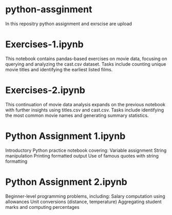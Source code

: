 # python-assginment
In this repositry python assignment and exrscise are upload

# Exercises-1.ipynb
This notebook contains pandas-based exercises on movie data, focusing on querying and analyzing the cast.csv dataset. Tasks include counting unique movie titles and identifying the earliest listed films.

# Exercises-2.ipynb
This continuation of movie data analysis expands on the previous notebook with further insights using titles.csv and cast.csv. Tasks include identifying the most common movie names and generating summary statistics.

# Python Assignment 1.ipynb
Introductory Python practice notebook covering:
Variable assignment
String manipulation
Printing formatted output
Use of famous quotes with string formatting

# Python Assignment 2.ipynb
Beginner-level programming problems, including:
Salary computation using allowances
Unit conversions (distance, temperature)
Aggregating student marks and computing percentages

